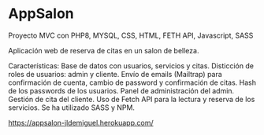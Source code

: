 # AppSalon
Proyecto MVC con PHP8, MYSQL, CSS, HTML, FETH API, Javascript, SASS


Aplicación web de reserva de citas en un salon de belleza.

Características:
Base de datos con usuarios, servicios y citas.
Disticción de roles de usuarios: admin y cliente.
Envío de emails (Mailtrap) para confirmación de cuenta, cambio de password y confirmación de citas.
Hash de los passwords de los usuarios.
Panel de administración del admin.
Gestión de cita del cliente.
Uso de Fetch API para la lectura y reserva de los servicios.
Se ha utilizado SASS y NPM.


https://appsalon-jldemiguel.herokuapp.com/
